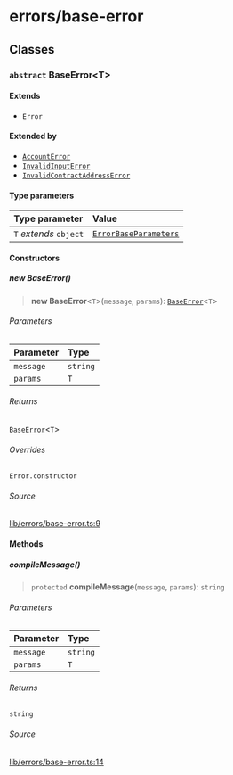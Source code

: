 # errors/base-error

## Classes

### `abstract` BaseError\<T\>

#### Extends

- `Error`

#### Extended by

- [`AccountError`](validation-errors.md#accounterror)
- [`InvalidInputError`](validation-errors.md#invalidinputerror)
- [`InvalidContractAddressError`](validation-errors.md#invalidcontractaddresserror)

#### Type parameters

| Type parameter | Value |
| :------ | :------ |
| `T` *extends* `object` | [`ErrorBaseParameters`](types.md#errorbaseparameters) |

#### Constructors

##### new BaseError()

> **new BaseError**\<`T`\>(`message`, `params`): [`BaseError`](base-error.md#baseerrort)\<`T`\>

###### Parameters

| Parameter | Type |
| :------ | :------ |
| `message` | `string` |
| `params` | `T` |

###### Returns

[`BaseError`](base-error.md#baseerrort)\<`T`\>

###### Overrides

`Error.constructor`

###### Source

[lib/errors/base-error.ts:9](https://github.com/PufferFinance/puffer-sdk/blob/e8750c292f48509dd33eef3a136eeb066c0b1d1d/lib/errors/base-error.ts#L9)

#### Methods

##### compileMessage()

> `protected` **compileMessage**(`message`, `params`): `string`

###### Parameters

| Parameter | Type |
| :------ | :------ |
| `message` | `string` |
| `params` | `T` |

###### Returns

`string`

###### Source

[lib/errors/base-error.ts:14](https://github.com/PufferFinance/puffer-sdk/blob/e8750c292f48509dd33eef3a136eeb066c0b1d1d/lib/errors/base-error.ts#L14)

